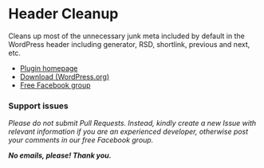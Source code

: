 # Header Cleanup

Cleans up most of the unnecessary junk meta included by default in the WordPress header including generator, RSD, shortlink, previous and next, etc.

* [Plugin homepage](https://www.littlebizzy.com/plugins/header-cleanup)
* [Download (WordPress.org)](https://wordpress.org/plugins/header-cleanup-littlebizzy/)
* [Free Facebook group](https://www.facebook.com/groups/littlebizzy/)

### Support issues

*Please do not submit Pull Requests. Instead, kindly create a new Issue with relevant information if you are an experienced developer, otherwise post your comments in our free Facebook group.*

***No emails, please! Thank you.***
